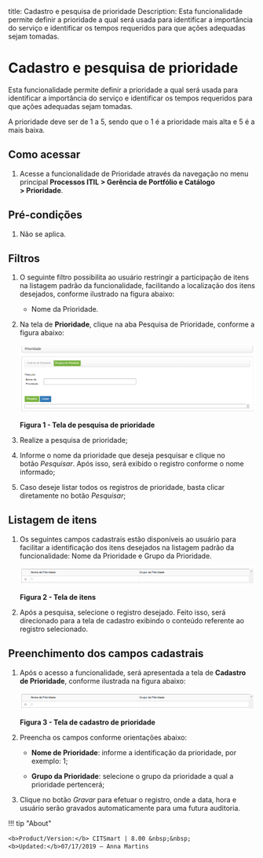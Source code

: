 title: Cadastro e pesquisa de prioridade
Description: Esta funcionalidade permite definir a prioridade a qual será usada para identificar a importância do serviço e identificar os tempos requeridos para que ações adequadas sejam tomadas.

# Cadastro e pesquisa de prioridade

Esta funcionalidade permite definir a prioridade a qual será usada para
identificar a importância do serviço e identificar os tempos requeridos para que
ações adequadas sejam tomadas.

A prioridade deve ser de 1 a 5, sendo que o 1 é a prioridade mais alta e 5 é a
mais baixa.

Como acessar
-----------

1.  Acesse a funcionalidade de Prioridade através da navegação no menu
    principal **Processos ITIL > Gerência de Portfólio e Catálogo > Prioridade**.

Pré-condições
------------

1.  Não se aplica.

Filtros
------

1.  O seguinte filtro possibilita ao usuário restringir a participação de itens
    na listagem padrão da funcionalidade, facilitando a localização dos itens
    desejados, conforme ilustrado na figura abaixo:

    -   Nome da Prioridade.

2.  Na tela de **Prioridade**, clique na aba Pesquisa de Prioridade, conforme a
    figura abaixo:

    ![Criar](images/register-priority-1.png)

    **Figura 1 - Tela de pesquisa de prioridade**

3.  Realize a pesquisa de prioridade;

4.  Informe o nome da prioridade que deseja pesquisar e clique no
    botão *Pesquisar*. Após isso, será exibido o registro conforme o nome
    informado;

5.  Caso deseje listar todos os registros de prioridade, basta clicar
    diretamente no botão *Pesquisar*;

Listagem de itens
----------------

1.  Os seguintes campos cadastrais estão disponíveis ao usuário para facilitar a
    identificação dos itens desejados na listagem padrão da
    funcionalidade: Nome da Prioridade e Grupo da Prioridade.

    ![Criar](images/register-priority-2.png)

    **Figura 2 - Tela de itens**

2.  Após a pesquisa, selecione o registro desejado. Feito isso, será direcionado
    para a tela de cadastro exibindo o conteúdo referente ao registro
    selecionado.

Preenchimento dos campos cadastrais
-----------------------------------

1.  Após o acesso a funcionalidade, será apresentada a tela de **Cadastro de
    Prioridade**, conforme ilustrada na figura abaixo:

     ![Criar](images/register-priority-2.png)

    **Figura 3 - Tela de cadastro de prioridade**

2.  Preencha os campos conforme orientações abaixo:

    -  **Nome de Prioridade**: informe a identificação da prioridade, por
        exemplo: 1;

    -  **Grupo da Prioridade**: selecione o grupo da prioridade a qual a
        prioridade pertencerá;

3.  Clique no botão *Gravar* para efetuar o registro, onde a data, hora e
    usuário serão gravados automaticamente para uma futura auditoria.


!!! tip "About"

    <b>Product/Version:</b> CITSmart | 8.00 &nbsp;&nbsp;
    <b>Updated:</b>07/17/2019 – Anna Martins
